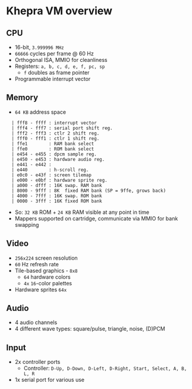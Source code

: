 Khepra VM overview
==================

CPU
---

- 16-bit, `3.999996 MHz`
- `66666` cycles per frame @ 60 Hz
- Orthogonal ISA, MMIO for cleanliness
- Registers: `a, b, c, d, e, f, pc, sp`
  - `f` doubles as frame pointer
- Programmable interrupt vector

Memory
------

- `64 KB` address space
```
  | fff8 - ffff : interrupt vector
  | fff4 - fff7 : serial port shift reg.
  | fff2 - fff3 : ctlr 2 shift reg.
  | fff0 - fff1 : ctlr 1 shift reg.
  | ffe1        : RAM bank select
  | ffe0        : ROM bank select
  | e454 - e455 : dpcm sample reg.
  | e450 - e453 : hardware audio reg.
  | e441 - e442 : 
  | e440        : h-scroll reg.
  | e0c0 - e43f : screen tilemap
  | e000 - e0bf : hardware sprite reg.
  | a000 - dfff : 16K swap. RAM bank 
  | 8000 - 9fff : 8K  fixed RAM bank (SP = 9ffe, grows back)
  | 4000 - 7fff : 16K swap. ROM bank
  | 0000 - 3fff : 16K fixed ROM bank
```
- So: `32 KB` ROM + `24 KB` RAM visible at any point in time
- Mappers supported on cartridge, communicate via MMIO for bank swapping

Video
-----

- `256x224` screen resolution
- `60` Hz refresh rate
- Tile-based graphics - `8x8`
  - `64` hardware colors
  - `4x` `16`-color palettes
- Hardware sprites `64x`

Audio
-----

- 4 audio channels
- 4 different wave types: square/pulse, triangle, noise, (D)PCM

Input
-----

- 2x controller ports
  - Controller: `D-Up, D-Down, D-Left, D-Right, Start, Select, A, B, L, R`
- 1x serial port for various use


